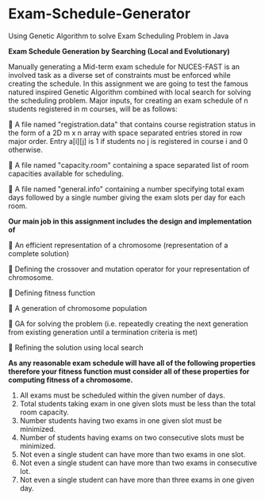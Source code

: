 # Exam-Schedule-Generator
Using Genetic Algorithm to solve Exam Scheduling Problem in Java

**Exam Schedule Generation by Searching (Local and Evolutionary)**

Manually generating a Mid-term exam schedule for NUCES-FAST is an involved task as a diverse set of
constraints must be enforced while creating the schedule. In this assignment we are going to test the
famous natured inspired Genetic Algorithm combined with local search for solving the scheduling
problem.
Major inputs, for creating an exam schedule of n students registered in m courses, will be as follows:

 A file named "registration.data" that contains course registration status in the form of a 2D
m x n array with space separated entries stored in row major order. Entry a[i][j] is 1 if students
no j is registered in course i and 0 otherwise.

 A file named "capacity.room" containing a space separated list of room capacities available for
scheduling.

 A file named "general.info" containing a number specifying total exam days followed by a single
number giving the exam slots per day for each room.

**Our main job in this assignment includes the design and implementation of**

 An efficient representation of a chromosome (representation of a complete solution)

 Defining the crossover and mutation operator for your representation of chromosome.

 Defining fitness function

 A generation of chromosome population

 GA for solving the problem (i.e. repeatedly creating the next generation from existing generation
until a termination criteria is met)

 Refining the solution using local search

**As any reasonable exam schedule will have all of the following properties therefore your fitness
function must consider all of these properties for computing fitness of a chromosome.**

1. All exams must be scheduled within the given number of days.
2. Total students taking exam in one given slots must be less than the total room capacity.
3. Number students having two exams in one given slot must be minimized.
4. Number of students having exams on two consecutive slots must be minimized.
5. Not even a single student can have more than two exams in one slot.
6. Not even a single student can have more than two exams in consecutive lot.
7. Not even a single student can have more than three exams in one given day.
